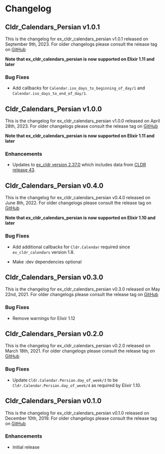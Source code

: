 # Changelog

## Cldr_Calendars_Persian v1.0.1

This is the changelog for ex_cldr_calendars_persian v1.0.1 released on September 9th, 2023.  For older changelogs please consult the release tag on [GitHub](https://github.com/elixir-cldr/cldr_calendars_persian/tags)

**Note that ex_cldr_calendars_persian is now supported on Elixir 1.11 and later**

### Bug Fixes

* Add callbacks for `Calendar.iso_days_to_beginning_of_day/1` and `Calendar.iso_days_to_end_of_day/1`.

## Cldr_Calendars_Persian v1.0.0

This is the changelog for ex_cldr_calendars_persian v1.0.0 released on April 28th, 2023.  For older changelogs please consult the release tag on [GitHub](https://github.com/elixir-cldr/cldr_calendars_persian/tags)

**Note that ex_cldr_calendars_persian is now supported on Elixir 1.11 and later**

### Enhancements

* Updates to [ex_cldr version 2.37.0](https://hex.pm/packages/ex_cldr/2.37.0) which includes data from [CLDR release 43](https://cldr.unicode.org/index/downloads/cldr-43).

## Cldr_Calendars_Persian v0.4.0

This is the changelog for ex_cldr_calendars_persian v0.4.0 released on June 8th, 2022.  For older changelogs please consult the release tag on [GitHub](https://github.com/elixir-cldr/cldr_calendars_persian/tags)

**Note that ex_cldr_calendars_persian is now supported on Elixir 1.10 and later**

### Bug Fixes

* Add additional callbacks for `Cldr.Calendar` required since `ex_cldr_calendars` version 1.8.

* Make :dev dependencies optional

## Cldr_Calendars_Persian v0.3.0

This is the changelog for ex_cldr_calendars_persian v0.3.0 released on May 22nd, 2021.  For older changelogs please consult the release tag on [GitHub](https://github.com/elixir-cldr/cldr_calendars_persian/tags)

### Bug Fixes

* Remove warnings for Elixir 1.12

## Cldr_Calendars_Persian v0.2.0

This is the changelog for ex_cldr_calendars_persian v0.2.0 released on March 18th, 2021.  For older changelogs please consult the release tag on [GitHub](https://github.com/elixir-cldr/cldr_calendars_persian/tags)

### Bug Fixes

* Update `Cldr.Calendar.Persian.day_of_week/3` to be `Cldr.Calendar.Persian.day_of_week/4` as required by Elixir 1.10.

## Cldr_Calendars_Persian v0.1.0

This is the changelog for ex_cldr_calendars_persian v0.1.0 released on December 10th, 2019.  For older changelogs please consult the release tag on [GitHub](https://github.com/elixir-cldr/cldr_calendars_persian/tags)

### Enhancements

* Initial release


